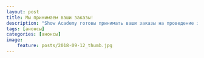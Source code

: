 ```yaml
---
layout: post
title: Мы принимаем ваши заказы!
description: "Show Academy готовы принимать ваши заказы на проведение зажигательных празников и мероприятий."
tags: [анонсы]
categories: [анонсы]
image:
    feature: posts/2018-09-12_thumb.jpg
---
```

